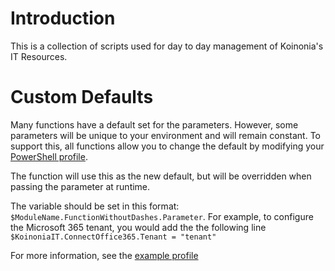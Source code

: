 # Introduction

This is a collection of scripts used for day to day management of Koinonia's IT Resources.

# Custom Defaults

Many functions have a default set for the parameters. However, some parameters will be unique to your environment and will remain constant. To support this, all functions allow you to change the default by modifying your [PowerShell profile](https://docs.microsoft.com/en-us/powershell/module/microsoft.powershell.core/about/about_profiles).

The function will use this as the new default, but will be overridden when passing the parameter at runtime.

The variable should be set in this format: `$ModuleName.FunctionWithoutDashes.Parameter`. For example, to configure the Microsoft 365 tenant, you would add the the following line `$KoinoniaIT.ConnectOffice365.Tenant = "tenant"`

For more information, see the [example profile](Examples/Profile.ps1)

